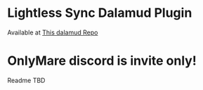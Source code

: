 # Lightless Sync Dalamud Plugin

Available at [This dalamud Repo](https://raw.githubusercontent.com/yokidevcat/OnlyMare/refs/heads/main/plogonmaster.json)

# OnlyMare discord is invite only!

Readme TBD
